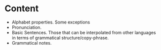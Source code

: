 # Content
* Alphabet properties. Some exceptions
* Pronunciation. 
* Basic Sentences. Those that can be interpolated from other languages in terms of grammatical structure/copy-phrase.
* Grammatical notes.
